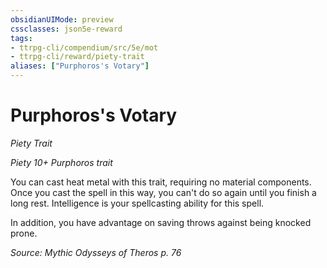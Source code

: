 ```yaml
---
obsidianUIMode: preview
cssclasses: json5e-reward
tags:
- ttrpg-cli/compendium/src/5e/mot
- ttrpg-cli/reward/piety-trait
aliases: ["Purphoros's Votary"]
---
```

# Purphoros's Votary
*Piety Trait*  

*Piety 10+ Purphoros trait*

You can cast heat metal with this trait, requiring no material components. Once you cast the spell in this way, you can't do so again until you finish a long rest. Intelligence is your spellcasting ability for this spell.

In addition, you have advantage on saving throws against being knocked prone.

*Source: Mythic Odysseys of Theros p. 76*